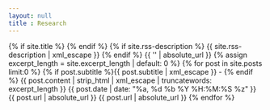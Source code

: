 ```yaml
---
layout: null
title : Research
---
```

<?xml version="1.0" encoding="UTF-8"?>
<rss version="2.0" xmlns:atom="http://www.w3.org/2005/Atom">
  <channel>
    {% if site.title %}
    <title>{{ site.title | xml_escape }}</title>
    {% endif %}
    {% if site.rss-description %}
    <description>{{ site.rss-description | xml_escape }}</description>
    {% endif %}
    <link>{{ '' | absolute_url }}</link>
    <atom:link href="{{ 'feed.xml' | absolute_url }}" rel="self" type="application/rss+xml" />
    {% assign excerpt_length = site.excerpt_length | default: 0 %}
    {% for post in site.posts limit:0 %}
      <item>
        <title>{{ post.title | xml_escape }}</title>
        <description>
          {% if post.subtitle %}{{ post.subtitle | xml_escape }} - {% endif %}
          {{ post.content | strip_html | xml_escape | truncatewords: excerpt_length }}
        </description>
        <pubDate>{{ post.date | date: "%a, %d %b %Y %H:%M:%S %z" }}</pubDate>
        <link>{{ post.url | absolute_url }}</link>
        <guid isPermaLink="true">{{ post.url | absolute_url }}</guid>
      </item>
    {% endfor %}
  </channel>
</rss>
